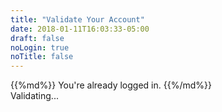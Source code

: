 ```yaml
---
title: "Validate Your Account"
date: 2018-01-11T16:03:33-05:00
draft: false
noLogin: true
noTitle: false
---
```


<div class="app-logged-in">
{{%md%}}
You're already logged in.
{{%/md%}}
</div>

<div class="app-logged-out">
	<div id="validate-user">
		<div id="form-error">
			Validating...
		</div>
	</div>
</div>
